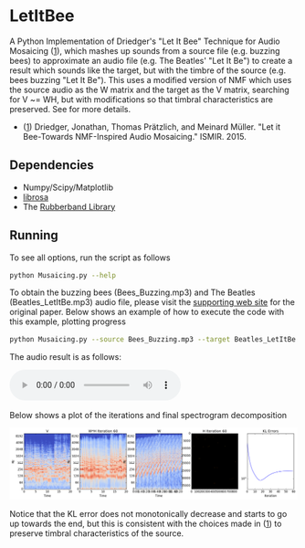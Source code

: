 # LetItBee
A Python Implementation of Driedger's "Let It Bee" Technique for Audio Mosaicing ([1]), which mashes up sounds from a source file (e.g. buzzing bees) to approximate an audio file (e.g. The Beatles' "Let It Be") to create a result which sounds like the target, but with the timbre of the source (e.g. bees buzzing "Let It Be").  This uses a modified version of NMF which uses the source audio as the W matrix and the target as the V matrix, searching for V ~= WH, but with modifications so that timbral characteristics are preserved.  See  for more details.

* ([1]) Driedger, Jonathan, Thomas Prätzlich, and Meinard Müller. "Let it Bee-Towards NMF-Inspired Audio Mosaicing." ISMIR. 2015.


## Dependencies
* Numpy/Scipy/Matplotlib
* [librosa]
* The [Rubberband Library]


## Running
To see all options, run the script as follows
~~~~~ bash
python Musaicing.py --help
~~~~~


To obtain the buzzing bees (Bees_Buzzing.mp3) and The Beatles (Beatles_LetItBe.mp3) audio file, please visit the [supporting web site] for the original paper.  Below shows an example of how to execute the code with this example, plotting progress

~~~~~ bash
python Musaicing.py --source Bees_Buzzing.mp3 --target Beatles_LetItBe.mp3 --result result.wav --saveplots 1
~~~~~

The audio result is as follows:

![Result](result.mp3)

Below shows a plot of the iterations and final spectrogram decomposition

![NMF Decomposition of Let It Be into Bees Buzzing](NMFLetItBee.png "NMF Decomposition of Let It Be into Bees Buzzing")

Notice that the KL error does not monotonically decrease and starts to go up towards the end, but this is consistent with the choices made in ([1]) to preserve timbral characteristics of the source.


[1]: <https://www.audiolabs-erlangen.de/content/resources/MIR/00-2015-ISMIR-LetItBee/2015_DriedgerPM_AudioMosaicingNMF_ISMIR.pdf>
[librosa]: <http://librosa.github.io/>
[Rubberband Library]: <https://github.com/bmcfee/pyrubberband>
[supporting web site]: <https://www.audiolabs-erlangen.de/resources/MIR/2015-ISMIR-LetItBee/>
